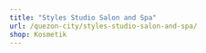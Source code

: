 ```yaml
---
title: "Styles Studio Salon and Spa"
url: /quezon-city/styles-studio-salon-and-spa/
shop: Kosmetik
---
```

